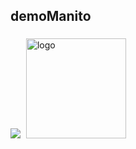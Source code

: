 ## demoManito
<img src="https://wakatime.com/badge/user/2b8721ce-129f-413a-8c60-69d3022357a9.svg" />

<img src="https://github-readme-stats.vercel.app/api?username=demoManito&show_icons=true&hide_border=true&theme=radical&locale=cn" alt="logo" height="160" style="margin: 5px; margin-bottom: 20px;" />

<!---

- 👋 红红火火
- 👀 哈哈哈哈
- 🌱 恍恍惚惚
- 💞️ 哈哈哈哈
- 📫 含含糊糊


demoManito/demoManito is a ✨ special ✨ repository because its `README.md` (this file) appears on your GitHub profile.
You can click the Preview link to take a look at your changes.
--->
